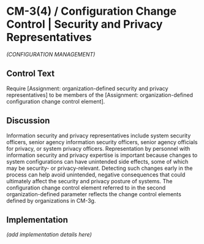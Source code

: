 # CM-3(4) / Configuration Change Control | Security and Privacy Representatives

_(CONFIGURATION MANAGEMENT)_

## Control Text

Require [Assignment: organization-defined security and privacy representatives] to be members of the [Assignment: organization-defined configuration change control element].

## Discussion

Information security and privacy representatives include system security officers, senior agency information security officers, senior agency officials for privacy, or system privacy officers. Representation by personnel with information security and privacy expertise is important because changes to system configurations can have unintended side effects, some of which may be security- or privacy-relevant. Detecting such changes early in the process can help avoid unintended, negative consequences that could ultimately affect the security and privacy posture of systems. The configuration change control element referred to in the second organization-defined parameter reflects the change control elements defined by organizations in CM-3g.

## Implementation

_(add implementation details here)_